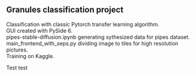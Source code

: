 ## Granules classification project

Classification with classic Pytorch transfer learning algorithm.\
GUI created with PySide 6.\
pipes-stable-diffusion.ipynb generating sythesized data for pipes dataset.\
main_frontend_with_seps.py dividing image to tiles for high resolution pictures.\
Training on Kaggle.

Test test